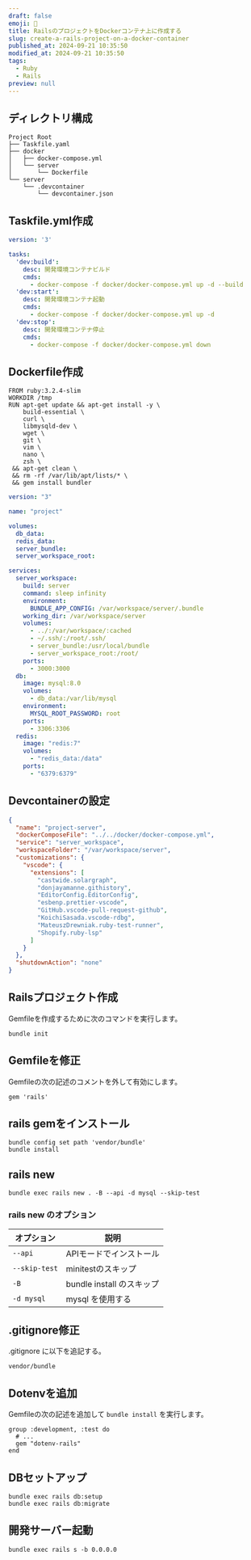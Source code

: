 ```yaml
---
draft: false
emoji: 💎
title: RailsのプロジェクトをDockerコンテナ上に作成する
slug: create-a-rails-project-on-a-docker-container
published_at: 2024-09-21 10:35:50
modified_at: 2024-09-21 10:35:50
tags:
  - Ruby
  - Rails
preview: null
---
```


## ディレクトリ構成

```tree:ディレクトリ構成
Project Root
├── Taskfile.yaml
├── docker
│   ├── docker-compose.yml
│   └── server
│       └── Dockerfile
└── server
    └── .devcontainer
        └── devcontainer.json
```

## Taskfile.yml作成

```yaml:Taskfile.yml
version: '3'

tasks:
  'dev:build':
    desc: 開発環境コンテナビルド
    cmds:
      - docker-compose -f docker/docker-compose.yml up -d --build
  'dev:start':
    desc: 開発環境コンテナ起動
    cmds:
      - docker-compose -f docker/docker-compose.yml up -d
  'dev:stop':
    desc: 開発環境コンテナ停止
    cmds:
      - docker-compose -f docker/docker-compose.yml down
```

## Dockerfile作成

```dockerfile:docker/server/Dockerfile
FROM ruby:3.2.4-slim
WORKDIR /tmp
RUN apt-get update && apt-get install -y \
    build-essential \
    curl \
    libmysqld-dev \
    wget \
    git \
    vim \
    nano \
    zsh \
 && apt-get clean \
 && rm -rf /var/lib/apt/lists/* \
 && gem install bundler
```

```yaml:docker/docker-compose.yaml
version: "3"

name: "project"

volumes:
  db_data:
  redis_data:
  server_bundle:
  server_workspace_root:

services:
  server_workspace:
    build: server
    command: sleep infinity
    environment:
      BUNDLE_APP_CONFIG: /var/workspace/server/.bundle
    working_dir: /var/workspace/server
    volumes:
      - ../:/var/workspace/:cached
      - ~/.ssh/:/root/.ssh/
      - server_bundle:/usr/local/bundle
      - server_workspace_root:/root/
    ports:
      - 3000:3000
  db:
    image: mysql:8.0
    volumes:
      - db_data:/var/lib/mysql
    environment:
      MYSQL_ROOT_PASSWORD: root
    ports:
      - 3306:3306
  redis:
    image: "redis:7"
    volumes:
      - "redis_data:/data"
    ports:
      - "6379:6379"
```

## Devcontainerの設定

```json:server/.devcontainer/devcontainer.json
{
  "name": "project-server",
  "dockerComposeFile": "../../docker/docker-compose.yml",
  "service": "server_workspace",
  "workspaceFolder": "/var/workspace/server",
  "customizations": {
    "vscode": {
      "extensions": [
        "castwide.solargraph",
        "donjayamanne.githistory",
        "EditorConfig.EditorConfig",
        "esbenp.prettier-vscode",
        "GitHub.vscode-pull-request-github",
        "KoichiSasada.vscode-rdbg",
        "MateuszDrewniak.ruby-test-runner",
        "Shopify.ruby-lsp"
      ]
    }
  },
  "shutdownAction": "none"
}
```

## Railsプロジェクト作成

Gemfileを作成するために次のコマンドを実行します。

```sh:Terminal
bundle init
```

## Gemfileを修正

Gemfileの次の記述のコメントを外して有効にします。

```ruby:Gemfile
gem 'rails'
```

## rails gemをインストール

```sh:Terminal
bundle config set path 'vendor/bundle'
bundle install
```

## rails new

```sh:Terminal
bundle exec rails new . -B --api -d mysql --skip-test
```

### rails new のオプション

| オプション    | 説明                      |
| ------------- | ------------------------- |
| `--api`       | APIモードでインストール   |
| `--skip-test` | minitestのスキップ        |
| `-B`          | bundle install のスキップ |
| `-d mysql`    | mysql を使用する          |

## .gitignore修正

.gitignore に以下を追記する。

```text:.gitignore
vendor/bundle
```

## Dotenvを追加

Gemfileの次の記述を追加して `bundle install` を実行します。

```ruby:Gemfile
group :development, :test do
  # ...
  gem "dotenv-rails"
end
```

## DBセットアップ

```sh:Terminal
bundle exec rails db:setup
bundle exec rails db:migrate
```

## 開発サーバー起動

```sh:Teminal
bundle exec rails s -b 0.0.0.0
```
